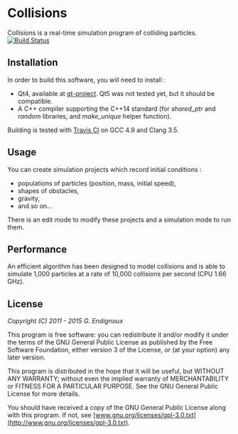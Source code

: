# Collisions

Collisions is a real-time simulation program of colliding particles. [![Build Status](https://travis-ci.org/gendx/collisions.svg?branch=master)](https://travis-ci.org/gendx/collisions)


## Installation

In order to build this software, you will need to install :
* Qt4, available at [qt-project](http://qt-project.org/downloads). Qt5 was not tested yet, but it should be compatible.
* A C++ compiler supporting the C++14 standard (for *shared_ptr* and *random* libraries, and *make_unique* helper function).

Building is tested with [Travis CI](https://travis-ci.org) on GCC 4.9 and Clang 3.5.


## Usage

You can create simulation projects which record initial conditions :
* populations of particles (position, mass, initial speed),
* shapes of obstacles,
* gravity,
* and so on...

There is an edit mode to modify these projects and a simulation mode to run them.


## Performance

An efficient algorithm has been designed to model collisions and is able to simulate 1,000 particles at a rate of 10,000 collisions per second (CPU 1.66 GHz).


## License

*Copyright (C) 2011 - 2015  G. Endignoux*

This program is free software: you can redistribute it and/or modify it under the terms of the GNU General Public License as published by the Free Software Foundation, either version 3 of the License, or (at your option) any later version.

This program is distributed in the hope that it will be useful, but WITHOUT ANY WARRANTY; without even the implied warranty of MERCHANTABILITY or FITNESS FOR A PARTICULAR PURPOSE. See the GNU General Public License for more details.

You should have received a copy of the GNU General Public License along with this program. If not, see [www.gnu.org/licenses/gpl-3.0.txt](http://www.gnu.org/licenses/gpl-3.0.txt).

